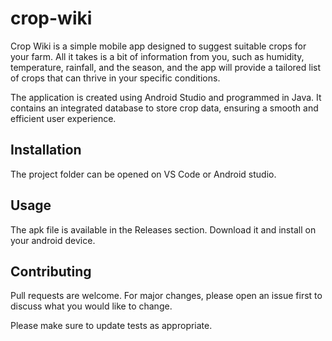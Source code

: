 # crop-wiki
Crop Wiki is a simple mobile app designed to suggest suitable crops for your farm. All it takes is a bit of information from you, such as humidity, temperature, rainfall, and the season, and the app will provide a tailored list of crops that can thrive in your specific conditions.

The application is created using Android Studio and programmed in Java. It contains an integrated database to store crop data, ensuring a smooth and efficient user experience.

## Installation

The project folder can be opened on VS Code or Android studio.



## Usage

The apk file is available in the Releases section. Download it and install on your android device.


## Contributing

Pull requests are welcome. For major changes, please open an issue first
to discuss what you would like to change.

Please make sure to update tests as appropriate.
